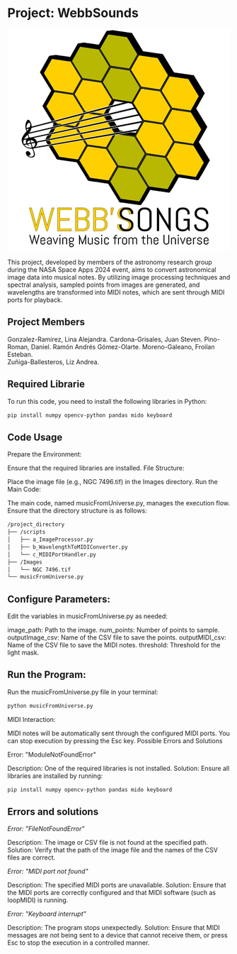 # Project: WebbSounds

<p align="center"> <img src="logo.jpeg" width="500" height="500" /> </p>

This project, developed by members of the astronomy research group during the NASA Space Apps 2024 event, aims to convert astronomical image data into musical notes. By utilizing image processing techniques and spectral analysis, sampled points from images are generated, and wavelengths are transformed into MIDI notes, which are sent through MIDI ports for playback.

## Project Members

Gonzalez-Ramirez, Lina Alejandra. 
Cardona-Grisales, Juan Steven. 
Pino-Roman, Daniel. 
Ramón Andrés Gómez-Olarte. 
Moreno-Galeano, Froilan Esteban.  
Zuñiga-Ballesteros, Liz Andrea. 

## Required Librarie

To run this code, you need to install the following libraries in Python:

```bash
pip install numpy opencv-python pandas mido keyboard
```

## Code Usage
Prepare the Environment:

Ensure that the required libraries are installed.
File Structure:

Place the image file (e.g., NGC 7496.tif) in the Images directory.
Run the Main Code:

The main code, named musicFromUniverse.py, manages the execution flow. Ensure that the directory structure is as follows:

```bash
/project_directory
├── /scripts
│   ├── a_ImageProcessor.py
│   ├── b_WavelengthToMIDIConverter.py
│   └── c_MIDIPortHandler.py
├── /Images
│   └── NGC 7496.tif
└── musicFromUniverse.py
```

## Configure Parameters:

Edit the variables in musicFromUniverse.py as needed:

  image_path: Path to the image.
  num_points: Number of points to sample.
  outputImage_csv: Name of the CSV file to save the points.
  outputMIDI_csv: Name of the CSV file to save the MIDI notes.
  threshold: Threshold for the light mask.

## Run the Program:

Run the musicFromUniverse.py file in your terminal:

```bash
python musicFromUniverse.py
```

MIDI Interaction:

MIDI notes will be automatically sent through the configured MIDI ports. You can stop execution by pressing the Esc key.
Possible Errors and Solutions

Error: "ModuleNotFoundError"

Description: One of the required libraries is not installed.
Solution: Ensure all libraries are installed by running:

```bash
pip install numpy opencv-python pandas mido keyboard
```
## Errors and solutions

*Error: "FileNotFoundError"*

Description: The image or CSV file is not found at the specified path.
Solution: Verify that the path of the image file and the names of the CSV files are correct.

*Error: "MIDI port not found"*

Description: The specified MIDI ports are unavailable.
Solution: Ensure that the MIDI ports are correctly configured and that MIDI software (such as loopMIDI) is running.

*Error: "Keyboard interrupt"*

Description: The program stops unexpectedly.
Solution: Ensure that MIDI messages are not being sent to a device that cannot receive them, or press Esc to stop the execution in a controlled manner.
